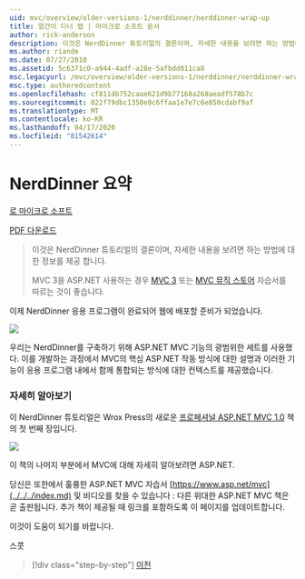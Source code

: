 ```yaml
---
uid: mvc/overview/older-versions-1/nerddinner/nerddinner-wrap-up
title: 얼간이 디너 랩 | 마이크로 소프트 문서
author: rick-anderson
description: 이것은 NerdDinner 튜토리얼의 결론이며, 자세한 내용을 보려면 하는 방법에 대 한 정보를 제공 합니다.
ms.author: riande
ms.date: 07/27/2010
ms.assetid: 5c6371c0-a944-4adf-a28e-5afbdd011ca8
msc.legacyurl: /mvc/overview/older-versions-1/nerddinner/nerddinner-wrap-up
msc.type: authoredcontent
ms.openlocfilehash: cf811db752caae621d9b77168a268aeadf578b7c
ms.sourcegitcommit: 022f79dbc1350e0c6ffaa1e7e7c6e850cdabf9af
ms.translationtype: MT
ms.contentlocale: ko-KR
ms.lasthandoff: 04/17/2020
ms.locfileid: "81542614"
---
```

# <a name="nerddinner-wrap-up"></a>NerdDinner 요약

[로 마이크로 소프트](https://github.com/microsoft)

[PDF 다운로드](http://aspnetmvcbook.s3.amazonaws.com/aspnetmvc-nerdinner_v1.pdf)

> 이것은 NerdDinner 튜토리얼의 결론이며, 자세한 내용을 보려면 하는 방법에 대 한 정보를 제공 합니다.
> 
> MVC 3을 ASP.NET 사용하는 경우 [MVC 3](../../older-versions/getting-started-with-aspnet-mvc3/cs/intro-to-aspnet-mvc-3.md) 또는 [MVC 뮤직 스토어](../../older-versions/mvc-music-store/mvc-music-store-part-1.md) 자습서를 따르는 것이 좋습니다.

이제 NerdDinner 응용 프로그램이 완료되어 웹에 배포할 준비가 되었습니다.

![](nerddinner-wrap-up/_static/image1.png)

우리는 NerdDinner를 구축하기 위해 ASP.NET MVC 기능의 광범위한 세트를 사용했다. 이를 개발하는 과정에서 MVC의 핵심 ASP.NET 작동 방식에 대한 설명과 이러한 기능이 응용 프로그램 내에서 함께 통합되는 방식에 대한 컨텍스트를 제공했습니다.

### <a name="learning-more"></a>자세히 알아보기

이 NerdDinner 튜토리얼은 Wrox Press의 새로운 [프로페셔널 ASP.NET MVC 1.0](https://www.amazon.com/gp/product/0470384611?ie=UTF8&amp;tag=scoblo04-20&amp;linkCode=xm2&amp;camp=1789&amp;creativeASIN=0470384611) 책의 첫 번째 장입니다.

[![](https://mscblogs.blob.core.windows.net/media/scottgu/Media/bookcover1_6CAECF94.png)](https://www.amazon.com/gp/product/0470384611?ie=UTF8&amp;tag=scoblo04-20&amp;linkCode=xm2&amp;camp=1789&amp;creativeASIN=0470384611)

이 책의 나머지 부분에서 MVC에 대해 자세히 알아보려면 ASP.NET.

당신은 또한에서 훌륭한 ASP.NET MVC 자습서 [https://www.asp.net/mvc](../../../index.md) 및 비디오를 찾을 수 있습니다 : 다른 위대한 ASP.NET MVC 책은 곧 출판됩니다. 추가 책이 제공될 때 링크를 포함하도록 이 페이지를 업데이트합니다.

이것이 도움이 되기를 바랍니다.

스콧

> [!div class="step-by-step"]
> [이전](enable-automated-unit-testing.md)
